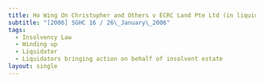 ```yaml
---
title: Ho Wing On Christopher and Others v ECRC Land Pte Ltd (in liquidation)
subtitle: "[2006] SGHC 16 / 26\_January\_2006"
tags:
  - Insolvency Law
  - Winding up
  - Liquidator
  - Liquidators bringing action on behalf of insolvent estate
layout: single
---
```


